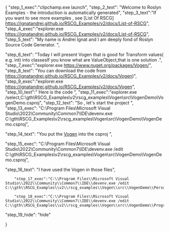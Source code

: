 {
    "step_1_exec":"clipchamp.exe launch",
    "step_2_text": "Welcome to Roslyn Examples - the introduction is automatically generated",
    "step_3_text":"If you want to see more examples , see  [List Of RSCG] https://ignatandrei.github.io/RSCG_Examples/v2/docs/List-of-RSCG",
    "step_4_exec":"explorer.exe https://ignatandrei.github.io/RSCG_Examples/v2/docs/List-of-RSCG",
    "step_5_text": "My name is Andrei Ignat and I am deeply fond of Roslyn Source Code Generator. ",

"step_6_text": "Today I will present Vogen  that is good for Transform values( e.g. int) into classesIf you know what are ValueObject,that is one solution .",
"step_7_exec":"explorer.exe https://www.nuget.org/packages/Vogen/",
"step_8_text": "You can download the code from https://ignatandrei.github.io/RSCG_Examples/v2/docs/Vogen)",
"step_9_exec":"explorer.exe https://ignatandrei.github.io/RSCG_Examples/v2/docs/Vogen",
"step_10_text":" Here is the code ",
"step_11_exec":"explorer.exe /select,C:\\gth\\RSCG_Examples\\v2\\rscg_examples\\Vogen\\src\\VogenDemo\\VogenDemo.csproj",
"step_12_text": "So , let's start the project ",
"step_13_exec": "C:\\Program Files\\Microsoft Visual Studio\\2022\\Community\\Common7\\IDE\\devenv.exe C:\\gth\\RSCG_Examples\\v2\\rscg_examples\\Vogen\\src\\VogenDemo\\VogenDemo.csproj",

"step_14_text": "You put the  [Vogen](https://www.nuget.org/packages/Vogen/) into the csproj ",

"step_15_exec": "C:\\Program Files\\Microsoft Visual Studio\\2022\\Community\\Common7\\IDE\\devenv.exe /edit C:\\gth\\RSCG_Examples\\v2\\rscg_examples\\Vogen\\src\\VogenDemo\\VogenDemo.csproj",

"step_16_text": "I have used the Vogen in those files",


        "step_17_exec":"C:\\Program Files\\Microsoft Visual Studio\\2022\\Community\\Common7\\IDE\\devenv.exe /edit C:\\gth\\RSCG_Examples\\v2\\rscg_examples\\Vogen\\src\\VogenDemo\\PersonId.cs",
    
        "step_18_exec":"C:\\Program Files\\Microsoft Visual Studio\\2022\\Community\\Common7\\IDE\\devenv.exe /edit C:\\gth\\RSCG_Examples\\v2\\rscg_examples\\Vogen\\src\\VogenDemo\\Program.cs",
    
"step_19_hide": "hide"


}